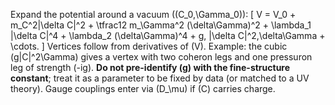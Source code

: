 Expand the potential around a vacuum ((C_0,\Gamma_0)):
[ V = V_0 + m_C^2|\delta C|^2 + \tfrac12 m_\Gamma^2 (\delta\Gamma)^2 + \lambda_1 |\delta C|^4 + \lambda_2 (\delta\Gamma)^4 + g, |\delta C|^2,\delta\Gamma + \cdots. ]
Vertices follow from derivatives of (V). Example: the cubic (g|C|^2\Gamma) gives a vertex with two coheron legs and one pressuron leg of strength (-ig). **Do not pre-identify (g) with the fine-structure constant**; treat it as a parameter to be fixed by data (or matched to a UV theory). Gauge couplings enter via (D_\mu) if (C) carries charge.